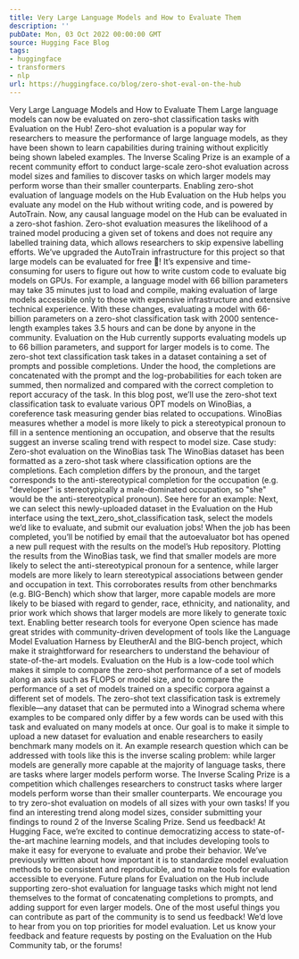 ```yaml
---
title: Very Large Language Models and How to Evaluate Them
description: ''
pubDate: Mon, 03 Oct 2022 00:00:00 GMT
source: Hugging Face Blog
tags:
- huggingface
- transformers
- nlp
url: https://huggingface.co/blog/zero-shot-eval-on-the-hub
---
```


Very Large Language Models and How to Evaluate Them
Large language models can now be evaluated on zero-shot classification tasks with Evaluation on the Hub!
Zero-shot evaluation is a popular way for researchers to measure the performance of large language models, as they have been shown to learn capabilities during training without explicitly being shown labeled examples. The Inverse Scaling Prize is an example of a recent community effort to conduct large-scale zero-shot evaluation across model sizes and families to discover tasks on which larger models may perform worse than their smaller counterparts.
Enabling zero-shot evaluation of language models on the Hub
Evaluation on the Hub helps you evaluate any model on the Hub without writing code, and is powered by AutoTrain. Now, any causal language model on the Hub can be evaluated in a zero-shot fashion. Zero-shot evaluation measures the likelihood of a trained model producing a given set of tokens and does not require any labelled training data, which allows researchers to skip expensive labelling efforts.
We’ve upgraded the AutoTrain infrastructure for this project so that large models can be evaluated for free 🤯! It’s expensive and time-consuming for users to figure out how to write custom code to evaluate big models on GPUs. For example, a language model with 66 billion parameters may take 35 minutes just to load and compile, making evaluation of large models accessible only to those with expensive infrastructure and extensive technical experience. With these changes, evaluating a model with 66-billion parameters on a zero-shot classification task with 2000 sentence-length examples takes 3.5 hours and can be done by anyone in the community. Evaluation on the Hub currently supports evaluating models up to 66 billion parameters, and support for larger models is to come.
The zero-shot text classification task takes in a dataset containing a set of prompts and possible completions. Under the hood, the completions are concatenated with the prompt and the log-probabilities for each token are summed, then normalized and compared with the correct completion to report accuracy of the task.
In this blog post, we’ll use the zero-shot text classification task to evaluate various OPT models on WinoBias, a coreference task measuring gender bias related to occupations. WinoBias measures whether a model is more likely to pick a stereotypical pronoun to fill in a sentence mentioning an occupation, and observe that the results suggest an inverse scaling trend with respect to model size.
Case study: Zero-shot evaluation on the WinoBias task
The WinoBias dataset has been formatted as a zero-shot task where classification options are the completions. Each completion differs by the pronoun, and the target corresponds to the anti-stereotypical completion for the occupation (e.g. "developer" is stereotypically a male-dominated occupation, so "she" would be the anti-stereotypical pronoun). See here for an example:
Next, we can select this newly-uploaded dataset in the Evaluation on the Hub interface using the text_zero_shot_classification
task, select the models we’d like to evaluate, and submit our evaluation jobs! When the job has been completed, you’ll be notified by email that the autoevaluator bot has opened a new pull request with the results on the model’s Hub repository.
Plotting the results from the WinoBias task, we find that smaller models are more likely to select the anti-stereotypical pronoun for a sentence, while larger models are more likely to learn stereotypical associations between gender and occupation in text. This corroborates results from other benchmarks (e.g. BIG-Bench) which show that larger, more capable models are more likely to be biased with regard to gender, race, ethnicity, and nationality, and prior work which shows that larger models are more likely to generate toxic text.
Enabling better research tools for everyone
Open science has made great strides with community-driven development of tools like the Language Model Evaluation Harness by EleutherAI and the BIG-bench project, which make it straightforward for researchers to understand the behaviour of state-of-the-art models.
Evaluation on the Hub is a low-code tool which makes it simple to compare the zero-shot performance of a set of models along an axis such as FLOPS or model size, and to compare the performance of a set of models trained on a specific corpora against a different set of models. The zero-shot text classification task is extremely flexible—any dataset that can be permuted into a Winograd schema where examples to be compared only differ by a few words can be used with this task and evaluated on many models at once. Our goal is to make it simple to upload a new dataset for evaluation and enable researchers to easily benchmark many models on it.
An example research question which can be addressed with tools like this is the inverse scaling problem: while larger models are generally more capable at the majority of language tasks, there are tasks where larger models perform worse. The Inverse Scaling Prize is a competition which challenges researchers to construct tasks where larger models perform worse than their smaller counterparts. We encourage you to try zero-shot evaluation on models of all sizes with your own tasks! If you find an interesting trend along model sizes, consider submitting your findings to round 2 of the Inverse Scaling Prize.
Send us feedback!
At Hugging Face, we’re excited to continue democratizing access to state-of-the-art machine learning models, and that includes developing tools to make it easy for everyone to evaluate and probe their behavior. We’ve previously written about how important it is to standardize model evaluation methods to be consistent and reproducible, and to make tools for evaluation accessible to everyone. Future plans for Evaluation on the Hub include supporting zero-shot evaluation for language tasks which might not lend themselves to the format of concatenating completions to prompts, and adding support for even larger models.
One of the most useful things you can contribute as part of the community is to send us feedback! We’d love to hear from you on top priorities for model evaluation. Let us know your feedback and feature requests by posting on the Evaluation on the Hub Community tab, or the forums!